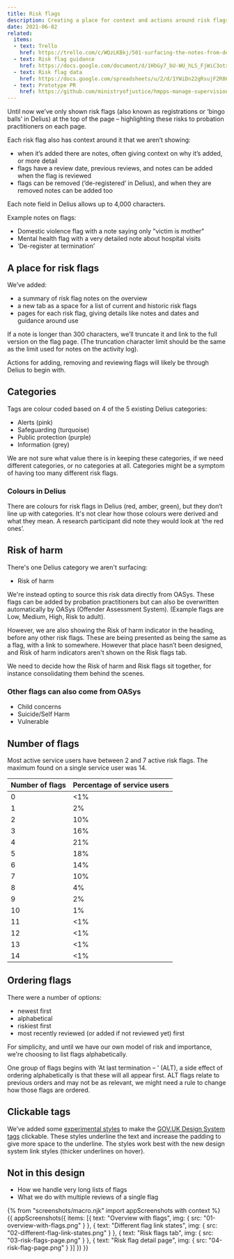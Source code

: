 ```yaml
---
title: Risk flags
description: Creating a place for context and actions around risk flags
date: 2021-06-02
related:
  items:
  - text: Trello
    href: https://trello.com/c/WQzLKBkj/501-surfacing-the-notes-from-delius-risk-badges-bingo-balls-registrations
  - text: Risk flag guidance
    href: https://docs.google.com/document/d/1HbGy7_bU-WU_hLS_FjWiC3otxzyrSQQ2RBFkhxZ8Za4/edit
  - text: Risk flag data
    href: https://docs.google.com/spreadsheets/u/2/d/1YWiDn22gRsujF2R86geWrgvr1f3R7a85-Qyi5OO34o4/edit?usp=sharing
  - text: Prototype PR
    href: https://github.com/ministryofjustice/hmpps-manage-supervisions-prototype/pull/248
---
```


Until now we’ve only shown risk flags (also known as registrations or ‘bingo balls’ in Delius) at the top of the page – highlighting these risks to probation practitioners on each page.

Each risk flag also has context around it that we aren’t showing:

- when it’s added there are notes, often giving context on why it’s added, or more detail
- flags have a review date, previous reviews, and notes can be added when the flag is reviewed
- flags can be removed (‘de-registered’ in Delius), and when they are removed notes can be added too

Each note field in Delius allows up to 4,000 characters.

Example notes on flags:

- Domestic violence flag with a note saying only "victim is mother"
- Mental health flag with a very detailed note about hospital visits
- ‘De-register at termination’

## A place for risk flags

We’ve added:

- a summary of risk flag notes on the overview
- a new tab as a space for a list of current and historic risk flags
- pages for each risk flag, giving details like notes and dates and guidance around use

If a note is longer than 300 characters, we’ll truncate it and link to the full version on the flag page. (The truncation character limit should be the same as the limit used for notes on the activity log).

Actions for adding, removing and reviewing flags will likely be through Delius to begin with.

## Categories

Tags are colour coded based on 4 of the 5 existing Delius categories:

- Alerts (pink)
- Safeguarding (turquoise)
- Public protection (purple)
- Information (grey)

We are not sure what value there is in keeping these categories, if we need different categories, or no categories at all. Categories might be a symptom of having too many different risk flags.

### Colours in Delius

There are colours for risk flags in Delius (red, amber, green), but they don’t line up with categories. It's not clear how those colours were derived and what they mean. A research participant did note they would look at ‘the red ones’.

## Risk of harm

There's one Delius category we aren't surfacing:

- Risk of harm

We're instead opting to source this risk data directly from OASys. These flags can be added by probation practitioners but can also be overwritten automatically by OASys (Offender Assessment System). (Example flags are Low, Medium, High, Risk to adult).

However, we are also showing the Risk of harm indicator in the heading, before any other risk flags. These are being presented as being the same as a flag, with a link to somewhere. However that place hasn’t been designed, and Risk of harm indicators aren't shown on the Risk flags tab.

We need to decide how the Risk of harm and Risk flags sit together, for instance consolidating them behind the scenes.

### Other flags can also come from OASys

- Child concerns
- Suicide/Self Harm
- Vulnerable

## Number of flags

Most active service users have between 2 and 7 active risk flags. The maximum found on a single service user was 14.

| Number of flags | Percentage of service users |
|--|--|
| 0 | <1% |
| 1 | 2% |
| 2 | 10% |
| 3 | 16% |
| 4 | 21% |
| 5 | 18% |
| 6 | 14% |
| 7 | 10% |
| 8 | 4% |
| 9 | 2% |
| 10 | 1% |
| 11 | <1% |
| 12 | <1% |
| 13 | <1% |
| 14 | <1% |

## Ordering flags

There were a number of options:

- newest first
- alphabetical
- riskiest first
- most recently reviewed (or added if not reviewed yet) first

For simplicity, and until we have our own model of risk and importance, we're choosing to list flags alphabetically.

One group of flags begins with ‘At last termination – ’ (ALT), a side effect of ordering alphabetically is that these will all appear first. ALT flags relate to previous orders and may not be as relevant, we might need a rule to change how those flags are ordered.

## Clickable tags

We’ve added some [experimental styles](#different-flag-link-states) to make the [GOV.UK Design System tags](https://design-system.service.gov.uk/components/tag/) clickable. These styles underline the text and increase the padding to give more space to the underline. The styles work best with the new design system link styles (thicker underlines on hover).

## Not in this design

- How we handle very long lists of flags
- What we do with multiple reviews of a single flag

{% from "screenshots/macro.njk" import appScreenshots with context %}
{{ appScreenshots({
  items: [{
      text: "Overview with flags",
      img: { src: "01-overview-with-flags.png" }
    }, {
      text: "Different flag link states",
      img: { src: "02-different-flag-link-states.png" }
    }, {
      text: "Risk flags tab",
      img: { src: "03-risk-flags-page.png" }
    }, {
      text: "Risk flag detail page",
      img: { src: "04-risk-flag-page.png" }
    }]
}) }}
